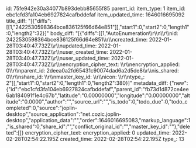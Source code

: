 id: 75fe942e30a34077b893debb85655f85
parent_id: 
item_type: 1
item_id: ebc1cfd3fa104eb6927824cafbddefaf
item_updated_time: 1646016695092
title_diff: "[{\"diffs\":[[1,\"2422530598364bce836125f66d64e851\"]],\"start1\":0,\"start2\":0,\"length1\":0,\"length2\":32}]"
body_diff: "[{\"diffs\":[[1,\"AutoEnumeration\\\r\\\n\\\r\\\nid: 2422530598364bce836125f66d64e851\\\r\\\ncreated_time: 2022-01-28T03:40:47.732Z\\\r\\\nupdated_time: 2022-01-28T03:40:47.732Z\\\r\\\nuser_created_time: 2022-01-28T03:40:47.732Z\\\r\\\nuser_updated_time: 2022-01-28T03:40:47.732Z\\\r\\\nencryption_cipher_text: \\\r\\\nencryption_applied: 0\\\r\\\nparent_id: 2deea0a2fd65431c90074dad6a2d5de8\\\r\\\nis_shared: 0\\\r\\\nshare_id: \\\r\\\nmaster_key_id: \\\r\\\nicon: \\\r\\\ntype_: 2\"]],\"start1\":0,\"start2\":0,\"length1\":0,\"length2\":380}]"
metadata_diff: {"new":{"id":"ebc1cfd3fa104eb6927824cafbddefaf","parent_id":"fb73d1d872ce4ee6ab184091f1e4c67b","latitude":"0.00000000","longitude":"0.00000000","altitude":"0.0000","author":"","source_url":"","is_todo":0,"todo_due":0,"todo_completed":0,"source":"joplin-desktop","source_application":"net.cozic.joplin-desktop","application_data":"","order":1646016695083,"markup_language":1,"is_shared":0,"share_id":"","conflict_original_id":"","master_key_id":""},"deleted":[]}
encryption_cipher_text: 
encryption_applied: 0
updated_time: 2022-02-28T02:54:22.195Z
created_time: 2022-02-28T02:54:22.195Z
type_: 13